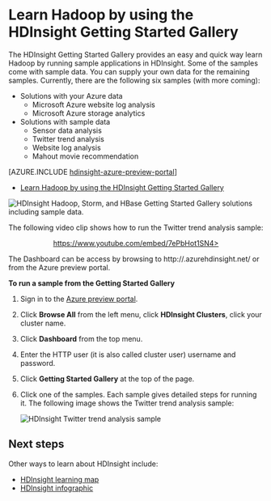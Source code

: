 <properties
   pageTitle="Learn Hadoop in HDInsight with the Sample Gallery | Microsoft Azure"
   description="Quickly learn Hadoop by running sample applications from the HDInsight Getting Started Gallery. Use sample data or supply your own."
   services="hdinsight"
   documentationCenter=""
   tags="azure-portal"
   authors="mumian"
   manager="paulettm"
   editor="cgronlun"/>

<tags
   ms.service="hdinsight"
   ms.workload="big-data"
   ms.tgt_pltfrm="na"
   ms.devlang="na"
   ms.topic="get-started-article"
   ms.date="07/09/2015"
   ms.author="jgao"/>

# Learn Hadoop by using the HDInsight Getting Started Gallery

The HDInsight Getting Started Gallery provides an easy and quick way learn Hadoop by running sample applications in HDInsight. Some of the samples come with sample data. You can supply your own data for the remaining samples. Currently, there are the following six samples (with more coming):

- Solutions with your Azure data
	- Microsoft Azure website log analysis
	- Microsoft Azure storage analytics
- Solutions with sample data
	- Sensor data analysis
	- Twitter trend analysis
	- Website log analysis
	- Mahout movie recommendation

[AZURE.INCLUDE [hdinsight-azure-preview-portal](../../includes/hdinsight-azure-preview-portal.md)]

* [Learn Hadoop by using the HDInsight Getting Started Gallery](hdinsight-learn-hadoop-use-sample-gallery-v1.md)

![HDInsight Hadoop, Storm, and HBase Getting Started Gallery solutions including sample data.][hdinsight.sample.gallery]

The following video clip shows how to run the Twitter trend analysis sample:

<center><a href="https://www.youtube.com/embed/7ePbHot1SN4">https://www.youtube.com/embed/7ePbHot1SN4></a></center>

The Dashboard can be access by browsing to http://<YourHDInsightClusterName>.azurehdinsight.net/ or from the Azure preview portal.

**To run a sample from the Getting Started Gallery**

1. Sign in to the [Azure preview portal][azure.portal].
2. Click **Browse All** from the left menu, click **HDInsight Clusters**, click your cluster name.
3. Click **Dashboard** from the top menu.
4. Enter the HTTP user (it is also called cluster user) username and password.
6.	Click **Getting Started Gallery** at the top of the page.
7.	Click one of the samples. Each sample gives detailed steps for running it. The following image shows the Twitter trend analysis sample:

	![HDInsight Twitter trend analysis sample][hdinsight.twitter.sample]

## Next steps
Other ways to learn about HDInsight include:

- [HDInsight learning map][hdinsight.learn.map]
- [HDInsight infographic][hdinsight.infographic]

<!--Image references-->
[hdinsight.sample.gallery]: ./media/hdinsight-learn-hadoop-use-sample-gallery/HDInsight-Getting-Started-Gallery.png
[hdinsight.twitter.sample]: ./media/hdinsight-learn-hadoop-use-sample-gallery/HDInsight-Twitter-Trend-Analysis-sample.png

<!--Link references-->
[hdinsight.learn.map]: hdinsight-learn-map.md
[hdinsight.infographic]: http://go.microsoft.com/fwlink/?linkid=523960
[azure.portal]:https://portal.azure.com
